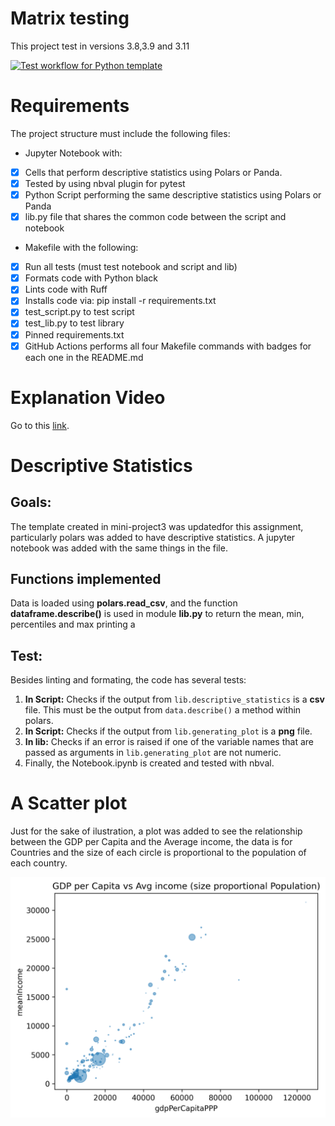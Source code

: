 # Matrix testing

This project test in versions 3.8,3.9 and 3.11

[![Test workflow for Python template](https://github.com/nogibjj/rd278-w4-matrix-testing/actions/workflows/pythonapp.yml/badge.svg)](https://github.com/nogibjj/rd278-w4-matrix-testing/actions/workflows/pythonapp.yml)

# Requirements
The project structure must include the following files:
-  Jupyter Notebook with:
- [x] Cells that perform descriptive statistics using Polars or Panda.
- [x] Tested by using nbval plugin for pytest
- [x] Python Script performing the same descriptive statistics using Polars or Panda
- [x] lib.py file that shares the common code between the script and notebook
- Makefile with the following:
- [x] Run all tests (must test notebook and script and lib)
- [x] Formats code with Python black
- [x] Lints code with Ruff
- [x] Installs code via:  pip install -r requirements.txt
- [x] test_script.py to test script
- [x] test_lib.py to test library
- [x] Pinned requirements.txt
- [x] GitHub Actions performs all four Makefile commands with badges for each one in the README.md

# Explanation Video
Go to this [link](https://youtu.be/HGFQcOFmSUI).


# Descriptive Statistics 

## Goals:
The template created in mini-project3 was updatedfor this assignment, particularly polars was added to have descriptive statistics.
A jupyter notebook was added with the same things in the file.

## Functions implemented

Data is loaded using **polars.read_csv**, and the function **dataframe.describe()** is used in module **lib.py** to return the mean, min, percentiles and max printing a 

## Test:
Besides linting and formating, the code has several tests:
1. **In Script:** Checks if the output from `lib.descriptive_statistics` is a **csv** file. This must be the output from `data.describe()` a method within polars.
2. **In Script:** Checks if the output from `lib.generating_plot` is a **png** file.
3. **In lib:** Checks if an error is raised if one of the variable names that are passed as arguments in `lib.generating_plot` are not numeric.
4. Finally, the Notebook.ipynb is created and tested with nbval.



# A Scatter plot

Just for the sake of ilustration, a plot was added to see the relationship between the GDP per Capita and the Average income, the data is for Countries and the size of each circle is proportional to the population of each country.

![Scatter Plot](https://github.com/nogibjj/rd278-w3-polars/blob/main/GDP%20per%20Capita%20vs%20Avg%20income%20(size%20proportional%20Population).png)
